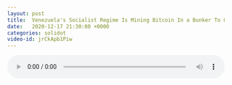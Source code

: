 ```yaml
---
layout: post
title:  Venezuela's Socialist Regime Is Mining Bitcoin In a Bunker To Generate Cash
date:   2020-12-17 21:30:00 +0000
categories: solidot
video-id: jrCkApb1Piw
---
```


<audio src="/assets/c54fe61f6fd5cba8f16b66716cd3e026.mp3" style="width: 100%;" controls></audio>

